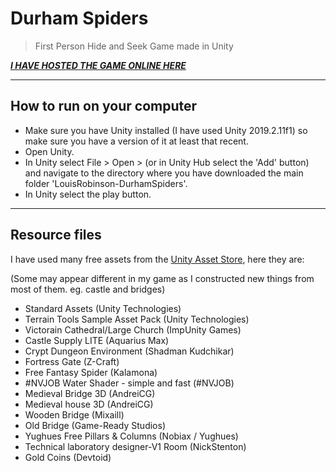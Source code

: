 # Durham Spiders
> First Person Hide and Seek Game made in Unity


<a href="https://louiii.itch.io/durham"><i><b>I HAVE HOSTED THE GAME ONLINE HERE</b></i></a>

---

## How to run on your computer

- Make sure you have Unity installed (I have used Unity 2019.2.11f1) so make sure you have a version of it at least that recent.
- Open Unity.
- In Unity select File > Open > (or in Unity Hub select the 'Add' button) and navigate to the directory where you have downloaded the main folder 'LouisRobinson-DurhamSpiders'.
- In Unity select the play button.

---

## Resource files

I have used many free assets from the <a href="https://assetstore.unity.com/">Unity Asset Store</a>, here they are:

(Some may appear different in my game as I constructed new things from most of them. eg. castle and bridges)

- Standard Assets (Unity Technologies)
- Terrain Tools Sample Asset Pack (Unity Technologies)
- Victorain Cathedral/Large Church (ImpUnity Games)
- Castle Supply LITE (Aquarius Max)
- Crypt Dungeon Environment (Shadman Kudchikar)
- Fortress Gate (Z-Craft)
- Free Fantasy Spider (Kalamona)
- #NVJOB Water Shader - simple and fast (#NVJOB)
- Medieval Bridge 3D (AndreiCG)
- Medieval house 3D (AndreiCG)
- Wooden Bridge (Mixaill)
- Old Bridge (Game-Ready Studios)
- Yughues Free Pillars & Columns (Nobiax / Yughues)
- Technical laboratory designer-V1 Room (NickStenton)
- Gold Coins (Devtoid)
